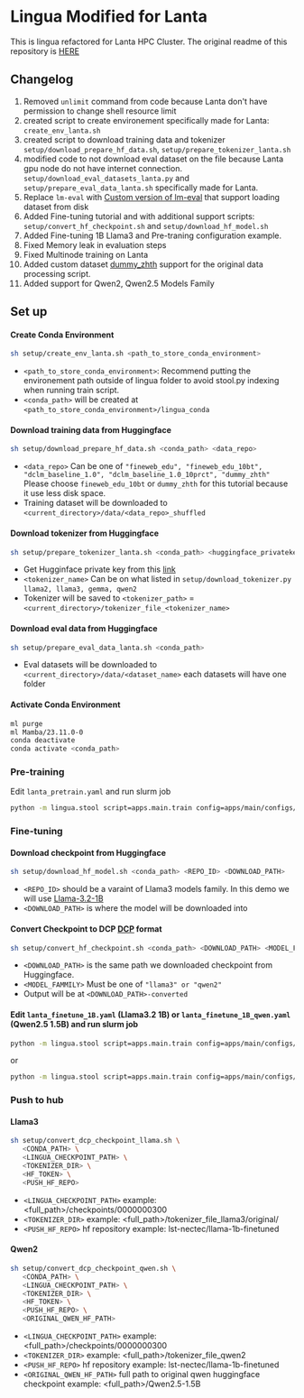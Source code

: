 # Lingua Modified for Lanta

This is lingua refactored for Lanta HPC Cluster.
The original readme of this repository is [HERE](README_original.md)

## Changelog

1. Removed `unlimit` command from code because Lanta don't have permission to change shell resource limit
2. created script to create environement specifically made for Lanta: `create_env_lanta.sh`
3. created script to download training data and tokenizer `setup/download_prepare_hf_data.sh`, `setup/prepare_tokenizer_lanta.sh`
4. modified code to not download eval dataset on the file because Lanta gpu node do not have internet connection.
   `setup/download_eval_datasets_lanta.py` and `setup/prepare_eval_data_lanta.sh` specifically made for Lanta.
5. Replace `lm-eval` with [Custom version of lm-eval](https://github.com/new5558/lm-evaluation-harness-lanta) that support loading dataset from disk
6. Added Fine-tuning tutorial and with additional support scripts: `setup/convert_hf_checkpoint.sh` and `setup/download_hf_model.sh`
7. Added Fine-tuning 1B Llama3 and Pre-traning configuration example.
8. Fixed Memory leak in evaluation steps
9. Fixed Multinode training on Lanta
10. Added custom dataset [dummy_zhth](https://huggingface.co/datasets/peerachet/dummy_zhth) support for the original data processing script.
11. Added support for Qwen2, Qwen2.5 Models Family

## Set up

#### Create Conda Environment

```sh
sh setup/create_env_lanta.sh <path_to_store_conda_environment>
```

- `<path_to_store_conda_environment>`: Recommend putting the environement path outside of lingua folder to avoid stool.py indexing when running train script.
- `<conda_path>` will be created at `<path_to_store_conda_environment>/lingua_conda`

#### Download training data from Huggingface

```sh
sh setup/download_prepare_hf_data.sh <conda_path> <data_repo>
```

- `<data_repo>` Can be one of `"fineweb_edu", "fineweb_edu_10bt", "dclm_baseline_1.0", "dclm_baseline_1.0_10prct", "dummy_zhth"` Please choose `fineweb_edu_10bt` or `dummy_zhth` for this tutorial because it use less disk space.
- Training dataset will be downloaded to `<current_directory>/data/<data_repo>_shuffled`

#### Download tokenizer from Huggingface

```sh
sh setup/prepare_tokenizer_lanta.sh <conda_path> <huggingface_privatekey> <tokenizer_name>
```

- Get Hugginface private key from this [link](https://huggingface.co/settings/tokens)
- `<tokenizer_name>` Can be on what listed in `setup/download_tokenizer.py` `llama2, llama3, gemma, qwen2`
- Tokenizer will be saved to `<tokenizer_path>` = `<current_directory>/tokenizer_file_<tokenizer_name>`

#### Download eval data from Huggingface

```sh
sh setup/prepare_eval_data_lanta.sh <conda_path>
```

- Eval datasets will be downloaded to `<current_directory>/data/<dataset_name>` each datasets will have one folder

#### Activate Conda Environment

```sh
ml purge
ml Mamba/23.11.0-0
conda deactivate
conda activate <conda_path>
```

### Pre-training

Edit `lanta_pretrain.yaml` and run slurm job

```sh
python -m lingua.stool script=apps.main.train config=apps/main/configs/lanta_pretrain.yaml nodes=<num_nodes> partition=gpu project_name=<project_name> time=02:00:00
```

### Fine-tuning

#### Download checkpoint from Huggingface

```sh
sh setup/download_hf_model.sh <conda_path> <REPO_ID> <DOWNLOAD_PATH>
```

- `<REPO_ID>` should be a varaint of Llama3 models family. In this demo we will use [Llama-3.2-1B](https://huggingface.co/meta-llama/Llama-3.2-1B)
- `<DOWNLOAD_PATH>` is where the model will be downloaded into

#### Convert Checkpoint to DCP [DCP](https://pytorch.org/tutorials/recipes/distributed_checkpoint_recipe.html) format

```sh
sh setup/convert_hf_checkpoint.sh <conda_path> <DOWNLOAD_PATH> <MODEL_FAMMILY>
```

- `<DOWNLOAD_PATH>` is the same path we downloaded checkpoint from Huggingface.
- `<MODEL_FAMMILY>` Must be one of `"llama3" or "qwen2"`
- Output will be at `<DOWNLOAD_PATH>-converted`

#### Edit `lanta_finetune_1B.yaml` (Llama3.2 1B) or `lanta_finetune_1B_qwen.yaml` (Qwen2.5 1.5B) and run slurm job

```sh
python -m lingua.stool script=apps.main.train config=apps/main/configs/lanta_finetune_1B.yaml nodes=<num_nodes> partition=gpu project_name=<project_name> time=02:00:00
```

or

```sh
python -m lingua.stool script=apps.main.train config=apps/main/configs/lanta_finetune_1B_qwen.yaml nodes=<num_nodes> partition=gpu project_name=<project_name> time=02:00:00
```

### Push to hub

#### Llama3

```sh
sh setup/convert_dcp_checkpoint_llama.sh \
   <CONDA_PATH> \
   <LINGUA_CHECKPOINT_PATH> \
   <TOKENIZER_DIR> \
   <HF_TOKEN> \
   <PUSH_HF_REPO>
```

- `<LINGUA_CHECKPOINT_PATH>` example: <full_path>/checkpoints/0000000300
- `<TOKENIZER_DIR>` example: <full_path>/tokenizer_file_llama3/original/
- `<PUSH_HF_REPO>` hf repository example: lst-nectec/llama-1b-finetuned

#### Qwen2

```sh
sh setup/convert_dcp_checkpoint_qwen.sh \
   <CONDA_PATH> \
   <LINGUA_CHECKPOINT_PATH> \
   <TOKENIZER_DIR> \
   <HF_TOKEN> \
   <PUSH_HF_REPO> \
   <ORIGINAL_QWEN_HF_PATH>
```

- `<LINGUA_CHECKPOINT_PATH>` example: <full_path>/checkpoints/0000000300
- `<TOKENIZER_DIR>` example: <full_path>/tokenizer_file_qwen2
- `<PUSH_HF_REPO>` hf repository example: lst-nectec/llama-1b-finetuned
- `<ORIGINAL_QWEN_HF_PATH>` full path to original qwen huggingface checkpoint example: <full_path>/Qwen2.5-1.5B

